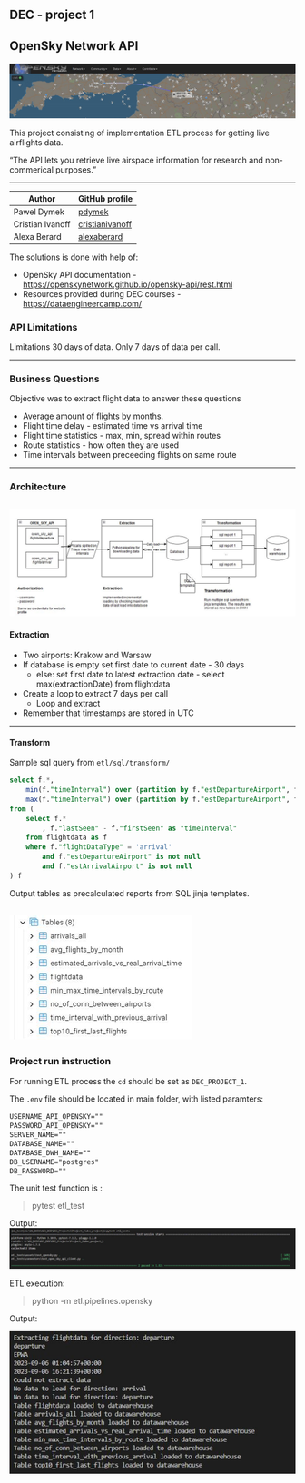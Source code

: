 
## DEC - project 1
## OpenSky Network API


![opensky_title](/doc/imgs/opensky_title.JPG)


This project consisting of implementation ETL process for getting live airflights data.

“The API lets you retrieve live airspace information for research and non-commerical purposes.”

---

| Author          | GitHub profile |
| ---           | --- |
|Pawel Dymek    | [pdymek](https://github.com/pdymek)|
|Cristian Ivanoff| [cristianivanoff](https://github.com/cristianivanoff) |
|Alexa Berard    | [alexaberard](https://github.com/alexaberard)|



The solutions is done with help of:
- OpenSky API documentation - https://openskynetwork.github.io/opensky-api/rest.html
- Resources provided during DEC courses - https://dataengineercamp.com/


### API Limitations

Limitations 
30 days of data.
Only 7 days of data per call.


---
### Business Questions
Objective was to extract flight data to answer these questions
- Average amount of flights by months.
- Flight time delay - estimated time vs arrival time
- Flight time statistics - max, min, spread within routes
- Route statistics - how often they are used
- Time intervals between preceeding flights on same route

---
### Architecture
![etl_graph](/doc/imgs/ETL_diagram.JPG)
---
#### Extraction

- Two airports: Krakow and Warsaw
- If  database is empty set first date to current date - 30 days
	- else: set first date to latest extraction date - select max(extractionDate) from flightdata
- Create a loop to extract 7 days per call
	- Loop and extract
- Remember that timestamps are stored in UTC



---
#### Transform

Sample sql query from `etl/sql/transform/`

``` sql
select f.*, 
	min(f."timeInterval") over (partition by f."estDepartureAirport", f."estArrivalAirport") as "minIntervalByRoute",
	max(f."timeInterval") over (partition by f."estDepartureAirport", f."estArrivalAirport") as "maxIntervalByRoute"
from (
	select f.*
		, f."lastSeen" - f."firstSeen" as "timeInterval"
	from flightdata as f
	where f."flightDataType" = 'arrival'
		and f."estDepartureAirport" is not null
		and f."estArrivalAirport" is not null
) f
```

Output tables as precalculated reports from SQL jinja templates.

![output_tables](/doc/imgs/output_tables.JPG)
---
### Project run instruction

For running ETL process the `cd` should be set as `DEC_PROJECT_1`. 

The `.env` file should be located in main folder, with listed paramters:

```
USERNAME_API_OPENSKY=""
PASSWORD_API_OPENSKY=""
SERVER_NAME=""
DATABASE_NAME=""
DATABASE_DWH_NAME=""
DB_USERNAME="postgres"
DB_PASSWORD=""      
```

The unit test function is :
> pytest etl_test

Output:
![sample_test_output](/doc/imgs/sample_test_output.JPG)


ETL execution:
>python -m etl.pipelines.opensky

Output:


![sample_etl_run](/doc/imgs/sample_etl_run.JPG)



